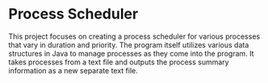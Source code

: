 # Process Scheduler

  This project focuses on creating a process scheduler for various processes that vary in duration and priority. 
  The program itself utilizes various data structures in Java to manage processes as they come into the program. 
  It takes processes from a text file and outputs the process summary information as a new separate text file.
